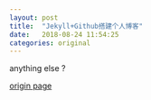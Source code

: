 ```yaml
---
layout: post
title:  "Jekyll+Github搭建个人博客"
date:   2018-08-24 11:54:25
categories: original
---
```

anything else ?

[origin page]( https://www.cnblogs.com/yehui-mmd/p/6286271.html )

